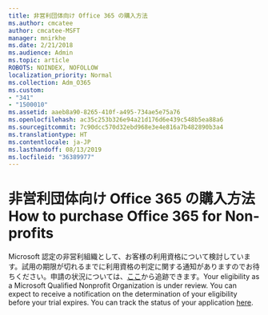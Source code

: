 ```yaml
---
title: 非営利団体向け Office 365 の購入方法
ms.author: cmcatee
author: cmcatee-MSFT
manager: mnirkhe
ms.date: 2/21/2018
ms.audience: Admin
ms.topic: article
ROBOTS: NOINDEX, NOFOLLOW
localization_priority: Normal
ms.collection: Adm_O365
ms.custom:
- "341"
- "1500010"
ms.assetid: aaeb8a90-8265-410f-a495-734ae5e75a76
ms.openlocfilehash: ac35c253b326e94a21d176d6e439c548b5ea88a6
ms.sourcegitcommit: 7c90dcc570d32ebd968e3e4e816a7b482890b3a4
ms.translationtype: HT
ms.contentlocale: ja-JP
ms.lasthandoff: 08/13/2019
ms.locfileid: "36389977"
---
```

# <a name="how-to-purchase-office-365-for-non-profits"></a><span data-ttu-id="7467c-102">非営利団体向け Office 365 の購入方法</span><span class="sxs-lookup"><span data-stu-id="7467c-102">How to purchase Office 365 for Non-profits</span></span>

<span data-ttu-id="7467c-p101">Microsoft 認定の非営利組織として、お客様の利用資格について検討しています。試用の期限が切れるまでに利用資格の判定に関する通知がありますのでお待ちください。申請の状況については、[ここ](http://eligibilityweb.azurewebsites.net/)から追跡できます。</span><span class="sxs-lookup"><span data-stu-id="7467c-p101">Your eligibility as a Microsoft Qualified Nonprofit Organization is under review. You can expect to receive a notification on the determination of your eligibility before your trial expires. You can track the status of your application [here](http://eligibilityweb.azurewebsites.net/).</span></span>